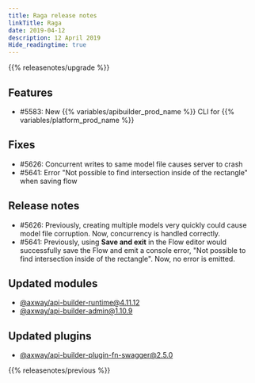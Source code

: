 ```yaml
---
title: Raga release notes
linkTitle: Raga
date: 2019-04-12
description: 12 April 2019
Hide_readingtime: true
---
```


{{% releasenotes/upgrade %}}

## Features

* #5583: New {{% variables/apibuilder_prod_name %}} CLI for {{% variables/platform_prod_name %}}

## Fixes

* #5626: Concurrent writes to same model file causes server to crash
* #5641: Error "Not possible to find intersection inside of the rectangle" when saving flow

## Release notes

* #5626: Previously, creating multiple models very quickly could cause model file corruption. Now, concurrency is handled correctly.
* #5641: Previously, using **Save and exit** in the Flow editor would successfully save the Flow and emit a console error, "Not possible to find intersection inside of the rectangle". Now, no error is emitted.

## Updated modules

* [@axway/api-builder-runtime@4.11.12](https://www.npmjs.com/package/@axway/api-builder-runtime/v/4.11.12)
* [@axway/api-builder-admin@1.10.9](https://www.npmjs.com/package/@axway/api-builder-admin/v/1.10.9)

## Updated plugins

* [@axway/api-builder-plugin-fn-swagger@2.5.0](https://www.npmjs.com/package/@axway/api-builder-plugin-fn-swagger/v/2.5.0)

{{% releasenotes/previous %}}
